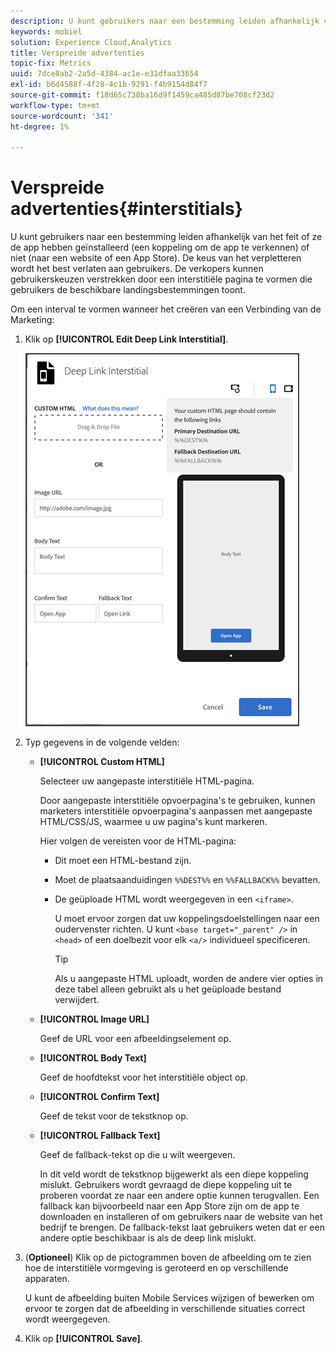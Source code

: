 ```yaml
---
description: U kunt gebruikers naar een bestemming leiden afhankelijk van het feit of ze de app hebben geïnstalleerd (een koppeling om de app te verkennen) of niet (naar een website of een App Store).
keywords: mobiel
solution: Experience Cloud,Analytics
title: Verspreide advertenties
topic-fix: Metrics
uuid: 7dce8ab2-2a5d-4384-ac1e-e31dfaa33654
exl-id: b6d4588f-4f28-4c1b-9291-f4b9154d84f7
source-git-commit: f18d65c738ba16d9f1459ca485d87be708cf23d2
workflow-type: tm+mt
source-wordcount: '341'
ht-degree: 1%

---
```


# Verspreide advertenties{#interstitials}

U kunt gebruikers naar een bestemming leiden afhankelijk van het feit of ze de app hebben geïnstalleerd (een koppeling om de app te verkennen) of niet (naar een website of een App Store). De keus van het verpletteren wordt het best verlaten aan gebruikers. De verkopers kunnen gebruikerskeuzen verstrekken door een interstitiële pagina te vormen die gebruikers de beschikbare landingsbestemmingen toont.

Om een interval te vormen wanneer het creëren van een Verbinding van de Marketing:

1. Klik op **[!UICONTROL Edit Deep Link Interstitial]**.

   ![Diepe verbinding interstitiaal](assets/interstitial2.png)

1. Typ gegevens in de volgende velden:

   * **[!UICONTROL Custom HTML]**

      Selecteer uw aangepaste interstitiële HTML-pagina.

      Door aangepaste interstitiële opvoerpagina&#39;s te gebruiken, kunnen marketers interstitiële opvoerpagina&#39;s aanpassen met aangepaste HTML/CSS/JS, waarmee u uw pagina&#39;s kunt markeren.

      Hier volgen de vereisten voor de HTML-pagina:

      * Dit moet een HTML-bestand zijn.
      * Moet de plaatsaanduidingen `%%DEST%%` en `%%FALLBACK%%` bevatten.
      * De geüploade HTML wordt weergegeven in een `<iframe>`.

         U moet ervoor zorgen dat uw koppelingsdoelstellingen naar een oudervenster richten. U kunt `<base target="_parent" />` in `<head>` of een doelbezit voor elk `<a/>` individueel specificeren.

         >[!TIP]
         >
         >Als u aangepaste HTML uploadt, worden de andere vier opties in deze tabel alleen gebruikt als u het geüploade bestand verwijdert.
   * **[!UICONTROL Image URL]**

      Geef de URL voor een afbeeldingselement op.

   * **[!UICONTROL Body Text]**

      Geef de hoofdtekst voor het interstitiële object op.

   * **[!UICONTROL Confirm Text]**

      Geef de tekst voor de tekstknop op.

   * **[!UICONTROL  Fallback Text]**

      Geef de fallback-tekst op die u wilt weergeven.

      In dit veld wordt de tekstknop bijgewerkt als een diepe koppeling mislukt. Gebruikers wordt gevraagd de diepe koppeling uit te proberen voordat ze naar een andere optie kunnen terugvallen. Een fallback kan bijvoorbeeld naar een App Store zijn om de app te downloaden en installeren of om gebruikers naar de website van het bedrijf te brengen. De fallback-tekst laat gebruikers weten dat er een andere optie beschikbaar is als de deep link mislukt.


1. (**Optioneel**) Klik op de pictogrammen boven de afbeelding om te zien hoe de interstitiële vormgeving is geroteerd en op verschillende apparaten.

   U kunt de afbeelding buiten Mobile Services wijzigen of bewerken om ervoor te zorgen dat de afbeelding in verschillende situaties correct wordt weergegeven.
1. Klik op **[!UICONTROL Save]**.
